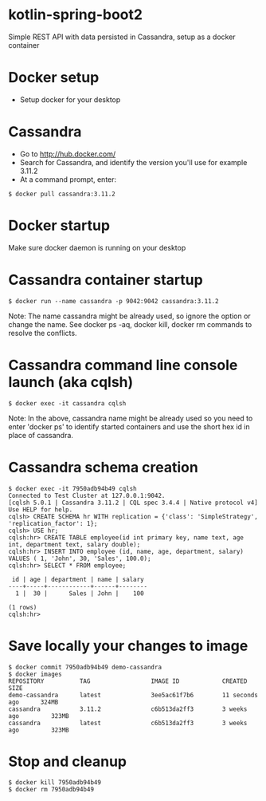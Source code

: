 # kotlin-spring-boot2
Simple REST API with data persisted in Cassandra, setup as a docker container

# Docker setup
- Setup docker for your desktop

# Cassandra
- Go to http://hub.docker.com/
- Search for Cassandra, and identify the version you'll use for example 3.11.2
- At a command prompt, enter:
```
$ docker pull cassandra:3.11.2
```
# Docker startup
Make sure docker daemon is running on your desktop

# Cassandra container startup
```
$ docker run --name cassandra -p 9042:9042 cassandra:3.11.2
```
Note: The name cassandra might be already used, so ignore the option or change the name. See docker ps -aq, docker kill, docker rm commands to resolve the conflicts.

# Cassandra command line console launch (aka cqlsh)
```
$ docker exec -it cassandra cqlsh
```
Note: In the above, cassandra name might be already used so you need to enter 'docker ps' to identify started containers and use the short hex id in place of cassandra.

# Cassandra schema creation
```
$ docker exec -it 7950adb94b49 cqlsh
Connected to Test Cluster at 127.0.0.1:9042.
[cqlsh 5.0.1 | Cassandra 3.11.2 | CQL spec 3.4.4 | Native protocol v4]
Use HELP for help.
cqlsh> CREATE SCHEMA hr WITH replication = {'class': 'SimpleStrategy', 'replication_factor': 1};
cqlsh> USE hr;
cqlsh:hr> CREATE TABLE employee(id int primary key, name text, age int, department text, salary double);
cqlsh:hr> INSERT INTO employee (id, name, age, department, salary) VALUES ( 1, 'John', 30, 'Sales', 100.0);
cqlsh:hr> SELECT * FROM employee;

 id | age | department | name | salary
----+-----+------------+------+--------
  1 |  30 |      Sales | John |    100

(1 rows)
cqlsh:hr>
```

# Save locally your changes to image
```
$ docker commit 7950adb94b49 demo-cassandra
$ docker images
REPOSITORY          TAG                 IMAGE ID            CREATED             SIZE
demo-cassandra      latest              3ee5ac61f7b6        11 seconds ago      324MB
cassandra           3.11.2              c6b513da2ff3        3 weeks ago         323MB
cassandra           latest              c6b513da2ff3        3 weeks ago         323MB
```

# Stop and cleanup
```
$ docker kill 7950adb94b49
$ docker rm 7950adb94b49
```
